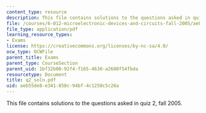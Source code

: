 ```yaml
---
content_type: resource
description: This file contains solutions to the questions asked in quiz 2, fall 2005.
file: /courses/6-012-microelectronic-devices-and-circuits-fall-2005/aeb55de8e341858c94bf4c1250c5c26a_q2_soln.pdf
file_type: application/pdf
learning_resource_types:
- Exams
license: https://creativecommons.org/licenses/by-nc-sa/4.0/
ocw_type: OCWFile
parent_title: Exams
parent_type: CourseSection
parent_uid: 1bf32b00-92f4-f165-4630-a2680f54fbda
resourcetype: Document
title: q2_soln.pdf
uid: aeb55de8-e341-858c-94bf-4c1250c5c26a
---
```

This file contains solutions to the questions asked in quiz 2, fall 2005.